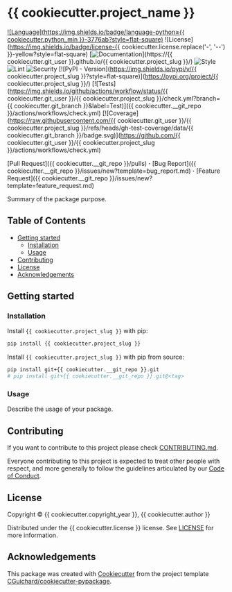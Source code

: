 # {{ cookiecutter.project_name }}

<!-- --8<-- [start:badges] -->

[![Language](https://img.shields.io/badge/language-python≥{{ cookiecutter.python_min }}-3776ab?style=flat-square)](https://www.python.org/)
![License](https://img.shields.io/badge/license-{{ cookiecutter.license.replace('-', '--') }}-yellow?style=flat-square)
[![Documentation](https://img.shields.io/badge/documentation-Material%20for%20MkDdocs-0a507a?style=flat-square)](https://{{ cookiecutter.git_user }}.github.io/{{ cookiecutter.project_slug }}/)
![Style](https://img.shields.io/badge/style-ruff-9a9a9a?style=flat-square)
![Lint](https://img.shields.io/badge/lint-ruff,%20mypy-brightgreen?style=flat-square)
![Security](https://img.shields.io/badge/security-bandit,%20pip--audit-purple?style=flat-square)
[![PyPI - Version](https://img.shields.io/pypi/v/{{ cookiecutter.project_slug }}?style=flat-square)](https://pypi.org/project/{{ cookiecutter.project_slug }}/)
[![Tests](https://img.shields.io/github/actions/workflow/status/{{ cookiecutter.git_user }}/{{ cookiecutter.project_slug }}/check.yml?branch={{ cookiecutter.git_branch }}&label=Test)]({{ cookiecutter.__git_repo }}/actions/workflows/check.yml)
[![Coverage](https://raw.githubusercontent.com/{{ cookiecutter.git_user }}/{{ cookiecutter.project_slug }}/refs/heads/gh-test-coverage/data/{{ cookiecutter.git_branch }}/badge.svg)](https://github.com/{{ cookiecutter.git_user }}/{{ cookiecutter.project_slug }}/actions/workflows/check.yml)

[Pull Request]({{ cookiecutter.__git_repo }}/pulls) **·**
[Bug Report]({{ cookiecutter.__git_repo }}/issues/new?template=bug_report.md) **·**
[Feature Request]({{ cookiecutter.__git_repo }}/issues/new?template=feature_request.md)

<!-- --8<-- [end:badges] -->

<!-- --8<-- [start:introduction] -->

Summary of the package purpose.

<!-- --8<-- [end:introduction] -->

## Table of Contents

- [Getting started](#getting-started)
  - [Installation](#installation)
  - [Usage](#usage)
- [Contributing](#contributing)
- [License](#license)
- [Acknowledgements](#acknowledgements)

## Getting started

### Installation

Install `{{ cookiecutter.project_slug }}` with pip:

```bash
pip install {{ cookiecutter.project_slug }}
```

Install `{{ cookiecutter.project_slug }}` with pip from source:

```bash
pip install git+{{ cookiecutter.__git_repo }}.git
# pip install git+{{ cookiecutter.__git_repo }}.git@<tag>
```

### Usage

<!-- --8<-- [start:usage] -->

Describe the usage of your package.

<!-- --8<-- [end:usage] -->

## Contributing

If you want to contribute to this project please check [CONTRIBUTING.md](CONTRIBUTING.md).

Everyone contributing to this project is expected to treat other people with respect,
and more generally to follow the guidelines articulated by our [Code of Conduct](./CODE_OF_CONDUCT.md).

## License

Copyright &copy; {{ cookiecutter.copyright_year }}, {{ cookiecutter.author }}

Distributed under the {{ cookiecutter.license }} license. See [LICENSE](LICENSE) for more information.

## Acknowledgements

This package was created with [Cookiecutter](https://github.com/cookiecutter/cookiecutter)
from the project template [CGuichard/cookiecutter-pypackage](https://github.com/CGuichard/cookiecutter-pypackage).
